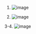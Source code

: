 1. ![image](https://github.com/user-attachments/assets/82a5580c-3c93-4546-b45a-035ffeed2065)

2. ![image](https://github.com/user-attachments/assets/9fe05b60-2af2-4002-b731-7aad232e6e46)

3-4. ![image](https://github.com/user-attachments/assets/e8a9770e-6e61-45ac-92fa-20218747e83c)
